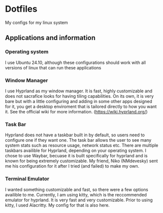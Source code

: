 # Dotfiles


My configs for my linux system

## Applications and information

### Operating system

I use Ubuntu 24.10, although these configurations should work with all versions of linux that can run these applications

### Window Manager

I use Hyprland as my window manager. It is fast, highly customizable and does not sacrafice looks for having tiling capabilities. On its own, it is very bare but with a little configuring and adding in some other apps designed for it, you get a desktop enviroment that is tailored directly to how you want it. See the official wiki for more information. (https://wiki.hyprland.org/)

### Task Bar 

Hyprland does not have a taskbar built in by default, so users need to configure one if they want one. The task bar allows the user to see many system stats such as resource usage, network status etc. There are multiple taskbars availible for Hyprland, depending on your operating system. I chose to use Waybar, becuase it is built specifically for hyprland and is known for being extremely customizable. My friend, Niko (NMdevesky) sent me his configuration for it after I tried (and failed) to make my own.

### Terminal Emulator

I wanted something customizable and fast, so there were a few options availible to me. Currently, I am using kitty, which is the reccommended emulator for hyprland. It is very fast and very customizable. Prior to using kitty, I used Alacritty. My config for that is also here.
